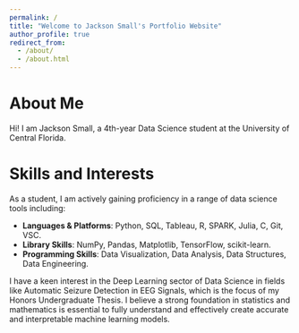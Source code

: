 ```yaml
---
permalink: /
title: "Welcome to Jackson Small's Portfolio Website"
author_profile: true
redirect_from: 
  - /about/
  - /about.html
---
```

About Me
======
Hi! I am Jackson Small, a 4th-year Data Science student at the University of Central Florida.



Skills and Interests
======
As a student, I am actively gaining proficiency in a range of data science tools including: 

- **Languages & Platforms**: Python, SQL, Tableau, R, SPARK, Julia, C, Git, VSC.
- **Library Skills**: NumPy, Pandas, Matplotlib, TensorFlow, scikit-learn.
- **Programming Skills**: Data Visualization, Data Analysis, Data Structures, Data Engineering.

I have a keen interest in the Deep Learning sector of Data Science in fields like Automatic Seizure Detection in EEG Signals, which is the focus of my Honors Undergraduate Thesis. I believe a strong foundation in statistics and mathematics is essential to fully understand and effectively create accurate and interpretable machine learning models.

<!-- **Markdown generator**

The repository includes [a set of Jupyter notebooks](https://github.com/academicpages/academicpages.github.io/tree/master/markdown_generator
) that converts a CSV containing structured data about talks or presentations into individual Markdown files that will be properly formatted for the Academic Pages template. The sample CSVs in that directory are the ones I used to create my own personal website at stuartgeiger.com. My usual workflow is that I keep a spreadsheet of my publications and talks, then run the code in these notebooks to generate the Markdown files, then commit and push them to the GitHub repository.

How to edit your site's GitHub repository
------
Many people use a git client to create files on their local computer and then push them to GitHub's servers. If you are not familiar with git, you can directly edit these configuration and Markdown files directly in the github.com interface. Navigate to a file (like [this one](https://github.com/academicpages/academicpages.github.io/blob/master/_talks/2012-03-01-talk-1.md) and click the pencil icon in the top right of the content preview (to the right of the "Raw | Blame | History" buttons). You can delete a file by clicking the trashcan icon to the right of the pencil icon. You can also create new files or upload files by navigating to a directory and clicking the "Create new file" or "Upload files" buttons. 

Example: editing a Markdown file for a talk
![Editing a Markdown file for a talk](/images/editing-talk.png)

For more info
------
More info about configuring Academic Pages can be found in [the guide](https://academicpages.github.io/markdown/), the [growing wiki](https://github.com/academicpages/academicpages.github.io/wiki), and you can always [ask a question on GitHub](https://github.com/academicpages/academicpages.github.io/discussions). The [guides for the Minimal Mistakes theme](https://mmistakes.github.io/minimal-mistakes/docs/configuration/) (which this theme was forked from) might also be helpful. -->
